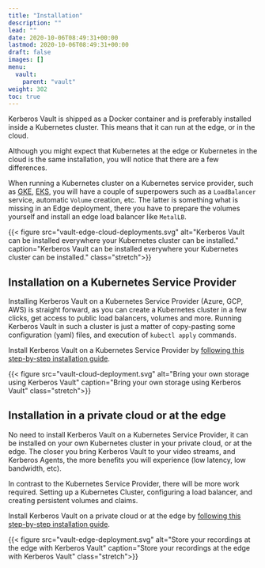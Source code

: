 ```yaml
---
title: "Installation"
description: ""
lead: ""
date: 2020-10-06T08:49:31+00:00
lastmod: 2020-10-06T08:49:31+00:00
draft: false
images: []
menu:
  vault:
    parent: "vault"
weight: 302
toc: true
---
```


Kerberos Vault is shipped as a Docker container and is preferably installed inside a Kubernetes cluster. This means that it can run at the edge, or in the cloud.

Although you might expect that Kubernetes at the edge or Kubernetes in the cloud is the same installation, you will notice that there are a few differences. 

When running a Kubernetes cluster on a Kubernetes service provider, such as [GKE](https://cloud.google.com/kubernetes-engine), [EKS](https://aws.amazon.com/eks/), you will have a couple of superpowers such as a `LoadBalancer` service, automatic `Volume` creation, etc. The latter is something what is missing in an Edge deployment, there you have to prepare the volumes yourself and install an edge load balancer like `MetalLB`. 

{{< figure src="vault-edge-cloud-deployments.svg" alt="Kerberos Vault can be installed everywhere your Kubernetes cluster can be installed." caption="Kerberos Vault can be installed everywhere your Kubernetes cluster can be installed." class="stretch">}}

## Installation on a Kubernetes Service Provider

Installing Kerberos Vault on a Kubernetes Service Provider (Azure, GCP, AWS) is straight forward, as you can create a Kubernetes cluster in a few clicks, get access to public load balancers, volumes and more. Running Kerberos Vault in such a cluster is just a matter of copy-pasting some configuration (yaml) files, and execution of `kubectl apply` commands.

Install Kerberos Vault on a Kubernetes Service Provider by [following this step-by-step installation guide](/vault/installation-cloud).

{{< figure src="vault-cloud-deployment.svg" alt="Bring your own storage using Kerberos Vault" caption="Bring your own storage using Kerberos Vault" class="stretch">}}

## Installation in a private cloud or at the edge

No need to install Kerberos Vault on a Kubernetes Service Provider, it can be installed on your own Kubernetes cluster in your private cloud, or at the edge. The closer you bring Kerberos Vault to your video streams, and Kerberos Agents, the more benefits you will experience (low latency, low bandwidth, etc). 

In contrast to the Kubernetes Service Provider, there will be more work required. Setting up a Kubernetes Cluster, configuring a load balancer, and creating persistent volumes and claims.

Install Kerberos Vault on a private cloud or at the edge by [following this step-by-step installation guide](/vault/installation-edge).

{{< figure src="vault-edge-deployment.svg" alt="Store your recordings at the edge with Kerberos Vault" caption="Store your recordings at the edge with Kerberos Vault" class="stretch">}}
